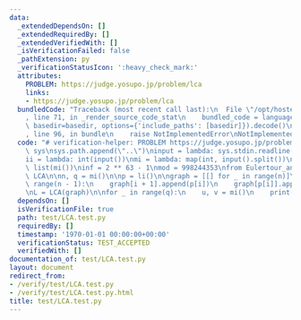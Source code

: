 ```yaml
---
data:
  _extendedDependsOn: []
  _extendedRequiredBy: []
  _extendedVerifiedWith: []
  _isVerificationFailed: false
  _pathExtension: py
  _verificationStatusIcon: ':heavy_check_mark:'
  attributes:
    PROBLEM: https://judge.yosupo.jp/problem/lca
    links:
    - https://judge.yosupo.jp/problem/lca
  bundledCode: "Traceback (most recent call last):\n  File \"/opt/hostedtoolcache/Python/3.10.8/x64/lib/python3.10/site-packages/onlinejudge_verify/documentation/build.py\"\
    , line 71, in _render_source_code_stat\n    bundled_code = language.bundle(stat.path,\
    \ basedir=basedir, options={'include_paths': [basedir]}).decode()\n  File \"/opt/hostedtoolcache/Python/3.10.8/x64/lib/python3.10/site-packages/onlinejudge_verify/languages/python.py\"\
    , line 96, in bundle\n    raise NotImplementedError\nNotImplementedError\n"
  code: "# verification-helper: PROBLEM https://judge.yosupo.jp/problem/lca\nimport\
    \ sys\nsys.path.append(\"..\")\ninput = lambda: sys.stdin.readline().rstrip()\n\
    ii = lambda: int(input())\nmi = lambda: map(int, input().split())\nli = lambda:\
    \ list(mi())\ninf = 2 ** 63 - 1\nmod = 998244353\nfrom Eulertour_and_LCA import\
    \ LCA\n\nn, q = mi()\n\np = li()\n\ngraph = [[] for _ in range(n)]\n\nfor i in\
    \ range(n - 1):\n    graph[i + 1].append(p[i])\n    graph[p[i]].append(i + 1)\n\
    \nL = LCA(graph)\n\nfor _ in range(q):\n    u, v = mi()\n    print(L.lca(u, v))"
  dependsOn: []
  isVerificationFile: true
  path: test/LCA.test.py
  requiredBy: []
  timestamp: '1970-01-01 00:00:00+00:00'
  verificationStatus: TEST_ACCEPTED
  verifiedWith: []
documentation_of: test/LCA.test.py
layout: document
redirect_from:
- /verify/test/LCA.test.py
- /verify/test/LCA.test.py.html
title: test/LCA.test.py
---
```

